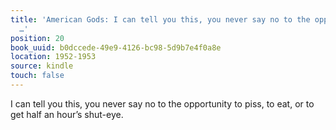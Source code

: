 ```yaml
---
title: 'American Gods: I can tell you this, you never say no to the opportunity to
  …'
position: 20
book_uuid: b0dccede-49e9-4126-bc98-5d9b7e4f0a8e
location: 1952-1953
source: kindle
touch: false
---
```


I can tell you this, you never say no to the opportunity to piss, to eat, or to get half an hour’s shut-eye.